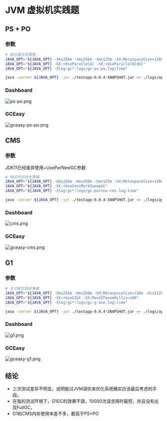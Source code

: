 # JVM 虚拟机实践题

## PS + PO

### 参数

```bash
# 吞吐量优先策略：
JAVA_OPT="${JAVA_OPT} -Xms256m -Xmx256m -Xmn125m -XX:MetaspaceSize=128m -Xss512k"
JAVA_OPT="${JAVA_OPT} -XX:+UseParallelGC -XX:+UseParallelOldGC"
JAVA_OPT="${JAVA_OPT} -Xlog:gc*:logs/gc-ps-po.log:time"

java -server ${JAVA_OPT} -jar ./testapp-0.0.4-SNAPSHOT.jar >> ./logs/app-ps-po.log 2>&1 &
```

### Dashboard

![ps-po.png](JVM虚拟机实践题/ps-po.png)

### GCEasy

![gceasy-ps-po.png](JVM虚拟机实践题/gceasy-ps-po.png)

## CMS

### 参数

JDK11已经废弃使用+UseParNewGC参数

```bash
# 响应时间优先策略
JAVA_OPT="${JAVA_OPT} -Xms256m -Xmx256m -Xmn125m -XX:MetaspaceSize=128m -Xss512k"
JAVA_OPT="${JAVA_OPT} -XX:+UseConcMarkSweepGC"
JAVA_OPT="${JAVA_OPT} -Xlog:gc*:logs/gc-parnew-cms.log:time"

java -server ${JAVA_OPT} -jar ./testapp-0.0.4-SNAPSHOT.jar >> ./logs/app-parnew-cms.log 2>&1 &
```

### Dashboard

![cms.png](JVM虚拟机实践题/cms.png)

### GCEasy

![gceasy-cms.png](JVM虚拟机实践题/gceasy-cms.png)

## G1

### 参数

```bash
# 全功能垃圾收集器
JAVA_OPT="${JAVA_OPT} -Xms256m -Xmx256m -XX:MetaspaceSize=128m -Xss512k"
JAVA_OPT="${JAVA_OPT} -XX:+UseG1GC -XX:MaxGCPauseMillis=100"
JAVA_OPT="${JAVA_OPT} -Xlog:gc*:logs/gc-g-one.log:time"

java -server ${JAVA_OPT} -jar ./testapp-0.0.4-SNAPSHOT.jar >> ./logs/app-g1.log 2>&1 &
```

### Dashboard

![g1.png](JVM虚拟机实践题/g1.png)

### GCEasy

![gceasy-g1.png](JVM虚拟机实践题/gceasy-g1.png)

## 结论

- 三次测试差异不明显，说明能过JVM调优来优化系统确实应该最后考虑的手段。
- 在我的测试环境下，G1GC的效果不错，10000次请求用时最短，并且没有出现FullGC。
- G1和CMS内存使用率差不多，都高于PS+PO